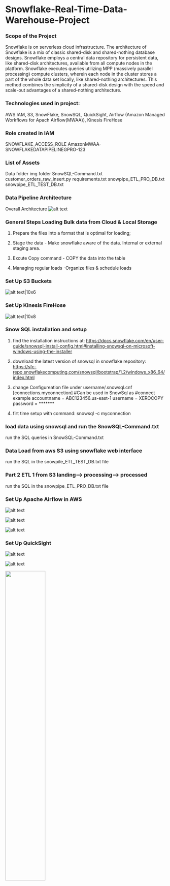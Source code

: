 # Snowflake-Real-Time-Data-Warehouse-Project

### Scope of the Project
Snowflake is on serverless cloud infrastructure.  The architecture of Snowflake is a mix of classic shared-disk and shared-nothing
database designs. Snowflake employs a central data repository for persistent data, like
shared-disk architectures, available from all compute nodes in the platform. Snowflake
executes queries utilizing MPP (massively parallel processing) compute clusters,
wherein each node in the cluster stores a part of the whole data set locally, like
shared-nothing architectures. This method combines the simplicity of a shared-disk
design with the speed and scale-out advantages of a shared-nothing architecture.

### Technologies used in project: 
AWS IAM, S3, SnowFlake, SnowSQL, QuickSight, Airflow (Amazon Managed Workflows for Apach Airflow(MWAA)), Kinesis FireHose

### Role created in IAM
SNOWFLAKE_ACCESS_ROLE
AmazonMWAA-SNOWFLAKEDATAPIPELINEGPRO-123

### List of Assets
Data folder
img folder
SnowSQL-Command.txt
customer_orders_raw_insert.py
requirements.txt
snowpipe_ETL_PRO_DB.txt
snowpipe_ETL_TEST_DB.txt

### Data Pipeline Architecture
Overall Architecture
![alt text](https://github.com/xerocopy/Snowflake-Real-Time-Data-Warehouse-Project/blob/03ca51e929bdf9a9512c5fd3adfbe3536faaee46/Snowflake_Airflow_DataPipeline_Architecture.jpg)

### General Steps Loading Bulk data from Cloud & Local Storage

1. Prepare the files into a format that is optimal for loading;

2. Stage the data - Make snowflake aware of the data. Internal or external staging area.

3. Excute Copy command - COPY the data into the table

4. Managing regular loads -Organize files & schedule loads

### Set Up S3 Buckets
![alt text|10x6](https://github.com/xerocopy/Snowflake-Realtime-Data-Warehouse-Project/blob/6702fd69ef52ea34756f7833532b48e8dbead9c3/img/s3.PNG)

### Set Up Kinesis FireHose
![alt text|10x8](https://github.com/xerocopy/Snowflake-Realtime-Data-Warehouse-Project/blob/bccefd6c7332857ecd241135e1a69e80bf47614e/img/kinesis.PNG)

### Snow SQL installation and setup

1. find the installation instructions at:
https://docs.snowflake.com/en/user-guide/snowsql-install-config.html#installing-snowsql-on-microsoft-windows-using-the-installer

2. download the latest version of snowsql in snowflake repository:
https://sfc-repo.snowflakecomputing.com/snowsql/bootstrap/1.2/windows_x86_64/index.html

3. change Configureation file under username/.snowsql.cnf
[connections.myconnection]
#Can be used in SnowSql as #connect example
accountname = ABC123456.us-east-1
username = XEROCOPY
password = *******

4. firt time setup with command:
snowsql -c myconnection

### load data using snowsql and run the SnowSQL-Command.txt
run the SQL queries in SnowSQL-Command.txt

### Data Load from aws S3 using snowflake web interface
run the SQL in the snowpile_ETL_TEST_DB.txt file

### Part 2 ETL 1 from S3 landing--> processing--> processed 

run the SQL in the snowpipe_ETL_PRO_DB.txt file

### Set Up Apache Airflow in AWS
![alt text](https://github.com/xerocopy/Snowflake-Realtime-Data-Warehouse-Project/blob/64819fabb6ed65a11016bfe33913922e49a44d74/img/awsMWAA_dags.PNG)
  
![alt text](https://github.com/xerocopy/Snowflake-Realtime-Data-Warehouse-Project/blob/64819fabb6ed65a11016bfe33913922e49a44d74/img/airflow_add_conn.PNG)

![alt text](https://github.com/xerocopy/Snowflake-Realtime-Data-Warehouse-Project/blob/64819fabb6ed65a11016bfe33913922e49a44d74/img/successful_dags_graph.PNG)

  
### Set Up QuickSight
![alt text](https://github.com/xerocopy/Snowflake-Realtime-Data-Warehouse-Project/blob/64819fabb6ed65a11016bfe33913922e49a44d74/img/setup_vis_QuickSight.PNG)

![alt text](https://github.com/xerocopy/Snowflake-Realtime-Data-Warehouse-Project/blob/64819fabb6ed65a11016bfe33913922e49a44d74/img/QuickSight_demo.PNG)

<img src="[https://i.imgur.com/ZWnhY9T.png](https://github.com/xerocopy/Snowflake-Realtime-Data-Warehouse-Project/blob/64819fabb6ed65a11016bfe33913922e49a44d74/img/QuickSight_demo.PNG)" width=50% height=50%>
